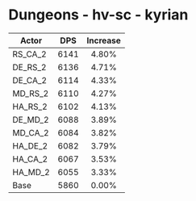 # Dungeons - hv-sc - kyrian
| Actor | DPS | Increase |
|---|:---:|:---:|
|RS_CA_2|6141|4.80%|
|DE_RS_2|6136|4.71%|
|DE_CA_2|6114|4.33%|
|MD_RS_2|6110|4.27%|
|HA_RS_2|6102|4.13%|
|DE_MD_2|6088|3.89%|
|MD_CA_2|6084|3.82%|
|HA_DE_2|6082|3.79%|
|HA_CA_2|6067|3.53%|
|HA_MD_2|6055|3.33%|
|Base|5860|0.00%|
